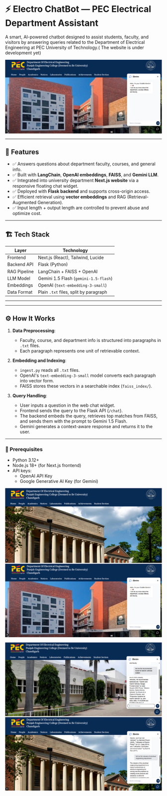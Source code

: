 # ⚡ Electro ChatBot — PEC Electrical Department Assistant 

A smart, AI-powered chatbot designed to assist students, faculty, and visitors by answering queries related to the Department of Electrical Engineering at PEC University of Technology.( The website is under development yet)

![Chatbot Screenshot](img3bot.png)

---

## 🧠 Features

- ✅ Answers questions about department faculty, courses, and general info.
- ✅ Built with **LangChain**, **OpenAI embeddings**, **FAISS**, and **Gemini LLM**.
- ✅ Integrated into university department **Next.js website** via a responsive floating chat widget.
- ✅ Deployed with **Flask backend** and supports cross-origin access.
- ✅ Efficient retrieval using **vector embeddings** and RAG (Retrieval-Augmented Generation).
- ✅ Input length + output length are controlled to prevent abuse and optimize cost.

---

## 🏗️ Tech Stack

| Layer        | Technology                        |
|--------------|-----------------------------------|
| Frontend     | Next.js (React), Tailwind, Lucide |
| Backend API  | Flask (Python)                    |
| RAG Pipeline | LangChain + FAISS + OpenAI        |
| LLM Model    | Gemini 1.5 Flash (`gemini-1.5-flash`) |
| Embeddings   | OpenAI (`text-embedding-3-small`) |
| Data Format  | Plain `.txt` files, split by paragraph |

---


---

## ⚙️ How It Works

1. **Data Preprocessing**:
   - Faculty, course, and department info is structured into paragraphs in `.txt` files.
   - Each paragraph represents one unit of retrievable context.

2. **Embedding and Indexing**:
   - `ingest.py` reads all `.txt` files.
   - OpenAI's `text-embedding-3-small` model converts each paragraph into vector form.
   - FAISS stores these vectors in a searchable index (`faiss_index/`).

3. **Query Handling**:
   - User inputs a question in the web chat widget.
   - Frontend sends the query to the Flask API (`/chat`).
   - The backend embeds the query, retrieves top matches from FAISS, and sends them with the prompt to Gemini 1.5 Flash.
   - Gemini generates a context-aware response and returns it to the user.

---


### 🔧 Prerequisites

- Python 3.12+
- Node.js 18+ (for Next.js frontend)
- API keys:
  - OpenAI API Key
  - Google Generative AI Key (for Gemini)

![Chat Widget](img2bot.png)
![Chat Widget](img3bot.png)

![Chat](img4bot.png)
![Chat](img5bot.png)



